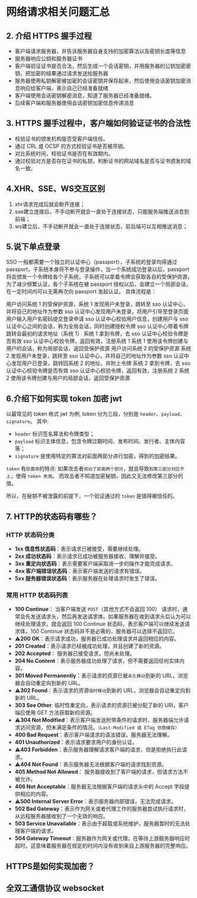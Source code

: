 # 网络请求相关问题汇总

## 2. 介绍 HTTPS 握手过程

- 客户端请求服务器，并告诉服务器自身支持的加密算法以及密钥长度等信息
- 服务器响应公钥和服务器证书
- 客户端验证证书是否合法，然后生成一个会话密钥，并用服务器的公钥加密密钥，把加密的结果通过请求发送给服务器
- 服务器使用私钥解密被加密的会话密钥并保存起来，然后使用会话密钥加密消息响应给客户端，表示自己已经准备就绪
- 客户端使用会话密钥解密消息，知道了服务器已经准备就绪。
- 后续客户端和服务器使用会话密钥加密信息传递消息

## 3. HTTPS 握手过程中，客户端如何验证证书的合法性

- 校验证书的颁发机构是否受客户端信任。
- 通过 CRL 或 OCSP 的方式校验证书是否被吊销。
- 对比系统时间，校验证书是否在有效期内。
- 通过校验对方是否存在证书的私钥，判断证书的网站域名是否与证书颁发的域名一致。

## 4.XHR、SSE、WS交互区别
1. xhr请求完成后就会断开连接；
2. sse建立连接后，不手动断开就会一直处于连接状态，只能服务端推送消息到前端；
3. ws建立后，不手动断开就会一直处于连接状态，前后端可以互相推送消息；

## 5.说下单点登录

SSO 一般都需要一个独立的认证中心（passport），子系统的登录均得通过 passport，子系统本身将不参与登录操作，当一个系统成功登录以后，passport 将会颁发一个令牌给各个子系统，子系统可以拿着令牌会获取各自的受保护资源，为了减少频繁认证，各个子系统在被 passport 授权以后，会建立一个局部会话，在一定时间内可以无需再次向 passport 发起认证。
具体流程是：

用户访问系统 1 的受保护资源，系统 1 发现用户未登录，跳转至 sso 认证中心，并将自己的地址作为参数
sso 认证中心发现用户未登录，将用户引导至登录页面
用户输入用户名密码提交登录申请
sso 认证中心校验用户信息，创建用户与 sso 认证中心之间的会话，称为全局会话，同时创建授权令牌
sso 认证中心带着令牌跳转会最初的请求地址（系统 1）
系统 1 拿到令牌，去 sso 认证中心校验令牌是否有效
sso 认证中心校验令牌，返回有效，注册系统 1
系统 1 使用该令牌创建与用户的会话，称为局部会话，返回受保护资源
用户访问系统 2 的受保护资源
系统 2 发现用户未登录，跳转至 sso 认证中心，并将自己的地址作为参数
sso 认证中心发现用户已登录，跳转回系统 2 的地址，并附上令牌
系统 2 拿到令牌，去 sso 认证中心校验令牌是否有效
sso 认证中心校验令牌，返回有效，注册系统 2
系统 2 使用该令牌创建与用户的局部会话，返回受保护资源


## 6.介绍下如何实现 token 加密 jwt

以最常见的 token 格式 jwt 为例, token 分为三段，分别是 `header`、`payload`、`signature`。 其中:

+ `header` 标识签名算法和令牌类型；
+ `payload` 标识主体信息，包含令牌过期时间、发布时间、发行者、主体内容等；
+ `signature` 是使用特定的算法对前面两部分进行加密，得到的加密结果。

`token` 有`防篡改`的特点:
如果攻击者`改动了前面两个部分`，就会导致`和第三部分对应不上`，使得 `token 失效`。
而攻击者不知道加密秘钥，因此又无法修改第三部分的值。

所以，在秘钥不被泄露的前提下，一个验证通过的 `token` 是值得被信任的。

## 7. HTTP的状态码有哪些？

### HTTP 状态码分类

- **1xx 信息性状态码**：表示请求已被接受，需要继续处理。
- **2xx 成功状态码**：表示请求已成功被服务器接收、理解并接受。
- **3xx 重定向状态码**：表示需要客户端采取进一步的操作才能完成请求。
- **4xx 客户端错误状态码**：表示客户端发送的请求有错误。
- **5xx 服务器错误状态码**：表示服务器在处理请求时发生了错误。

### 常用 HTTP 状态码列表
- **100 Continue**： 当客户端发送 `POST`（其他方式不会返回 100） 请求时，通常会先发送请求头，然后再发送请求体。如果服务器在收到请求头后认为可以继续处理请求，就会返回 100 Continue 状态码，表示客户端可以继续发送请求体。100 Continue 状态码并不是必需的，服务器可以选择不返回它。
- ⚠️**200 OK**：表示请求成功，服务器已成功处理请求并返回相应的内容。
- **201 Created**：表示请求已经被成功处理，并且创建了新的资源。
- **202 Accepted**： 服务器已接受请求，但尚未处理。
- **204 No Content**：表示服务器成功处理了请求，但不需要返回任何实体内容。
- **301 Moved Permanently**：表示请求的资源已被`永久移动`到新的 URL，浏览器会自动重定向到新的 URL。
- ⚠️**302 Found**：表示请求的资源`临时移动`到新的 URL，浏览器会自动重定向到新的 URL。
- **303 See Other**: 临时性重定向，表示请求的资源已被分配了新的 URI，客户端应使用 GET 方法获取新的资源。
- ⚠️**304 Not Modified**：表示客户端发送附带条件的请求时，服务器端允许请求访问资源，但未满足条件的情况。`（Last-Modified 或 ETag 协商缓存）`
- **400 Bad Request**：表示客户端请求的语法错误，服务器无法理解。
- **401 Unauthorized**：表示请求要求用户的身份认证。
- ⚠️**403 Forbidden**：表示服务器理解请求客户端的请求，但是拒绝执行此请求。
- ⚠️**404 Not Found**：表示服务器无法根据客户端的请求找到资源。
- **405 Method Not Allowed**： 服务器接收到了客户端的请求，但请求方法不被允许。
- **406 Not Acceptable**：服务器无法根据客户端的请求头中的 Accept 字段提供相应的内容。
- ⚠️**500 Internal Server Error**：表示服务器内部错误，无法完成请求。
- **502 Bad Gateway**：表示作为网关或者代理工作的服务器尝试执行请求时，从远程服务器接收到了一个无效的响应。
- **503 Service Unavailable**：表示由于超载或系统维护，服务器暂时的无法处理客户端的请求。
- **504 Gateway Timeout**：服务器作为网关或代理，在等待上游服务器响应时超时。这意味着服务器在规定的时间内没有收到来自上游服务器的完整响应。


## HTTPS是如何实现加密？

## 全双工通信协议 websocket
